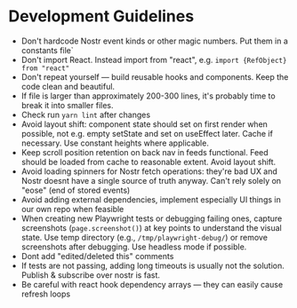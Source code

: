 # Development Guidelines

- Don't hardcode Nostr event kinds or other magic numbers. Put them in a constants file`
- Don't import React. Instead import from "react", e.g. `import {RefObject} from "react"`
- Don't repeat yourself — build reusable hooks and components. Keep the code clean and beautiful.
- If file is larger than approximately 200-300 lines, it's probably time to break it into smaller files.
- Check run `yarn lint` after changes
- Avoid layout shift: component state should set on first render when possible, not e.g. empty setState and set on useEffect later. Cache if necessary. Use constant heights where applicable.
- Keep scroll position retention on back nav in feeds functional. Feed should be loaded from cache to reasonable extent. Avoid layout shift.
- Avoid loading spinners for Nostr fetch operations: they're bad UX and Nostr doesnt have a single source of truth anyway. Can't rely solely on "eose" (end of stored events)
- Avoid adding external dependencies, implement especially UI things in our own repo when feasible
- When creating new Playwright tests or debugging failing ones, capture screenshots (`page.screenshot()`) at key points to understand the visual state. Use temp directory (e.g., `/tmp/playwright-debug/`) or remove screenshots after debugging. Use headless mode if possible.
- Dont add "edited/deleted this" comments
- If tests are not passing, adding long timeouts is usually not the solution. Publish & subscribe over nostr is fast.
- Be careful with react hook dependency arrays — they can easily cause refresh loops
